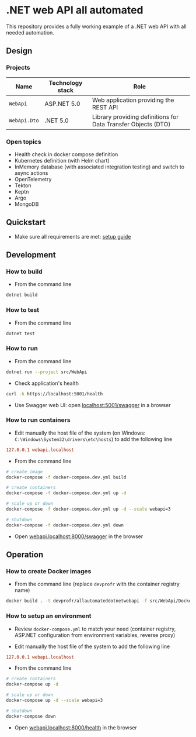 # .NET web API all automated

This repository provides a fully working example of a .NET web API with all needed automation.

## Design

### Projects

Name | Technology stack | Role
---- | ---------------- | ----
`WebApi` | ASP.NET 5.0 | Web application providing the REST API
`WebApi.Dto` | .NET 5.0 | Library providing definitions for Data Transfer Objects (DTO)

### Open topics

* Health check in docker compose definition
* Kubernetes definition (with Helm chart)
* InMemory database (with associated integration testing) and switch to async actions
* OpenTelemetry
* Tekton
* Keptn
* Argo
* MongoDB

## Quickstart

* Make sure all requirements are met: [setup guide](./docs/setup-guide.md)

## Development

### How to build

* From the command line

```bash
dotnet build
```

### How to test

* From the command line

```bash
dotnet test
```

### How to run

* From the command line

```bash
dotnet run --project src/WebApi
```

* Check application's health

```bash
curl -k https://localhost:5001/health
```

* Use Swagger web UI: open [localhost:5001/swagger](https://localhost:5001/swagger) in a browser

### How to run containers

* Edit manually the host file of the system (on Windows: `C:\Windows\System32\drivers\etc\hosts`) to add the following line

```ini
127.0.0.1 webapi.localhost
```

* From the command line

```bash
# create image
docker-compose -f docker-compose.dev.yml build

# create containers
docker-compose -f docker-compose.dev.yml up -d

# scale up or down
docker-compose -f docker-compose.dev.yml up -d --scale webapi=3

# shutdown
docker-compose -f docker-compose.dev.yml down
```

* Open [webapi.localhost:8000/swagger](http://webapi.localhost:8000/swagger) in the browser

## Operation

### How to create Docker images

* From the command line (replace `devprofr` with the container registry name)

```bash
docker build . -t devprofr/allautomateddotnetwebapi -f src/WebApi/Dockerfile --no-cache
```

### How to setup an environment

* Review `docker-compose.yml` to match your need (container registry, ASP.NET configuration from environment variables, reverse proxy)

* Edit manually the host file of the system to add the following line

```ini
127.0.0.1 webapi.localhost
```

* From the command line

```bash
# create containers
docker-compose up -d

# scale up or down
docker-compose up -d --scale webapi=3

# shutdown
docker-compose down
```

* Open [webapi.localhost:8000/health](http://webapi.localhost:8000/health) in the browser

